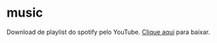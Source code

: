 # music
Download de playlist do spotify pelo YouTube.
[Clique aqui](https://cdn-128.anonfiles.com/x54fccO3x4/3cd7d2ca-1647219530/downloader.zip) para baixar.